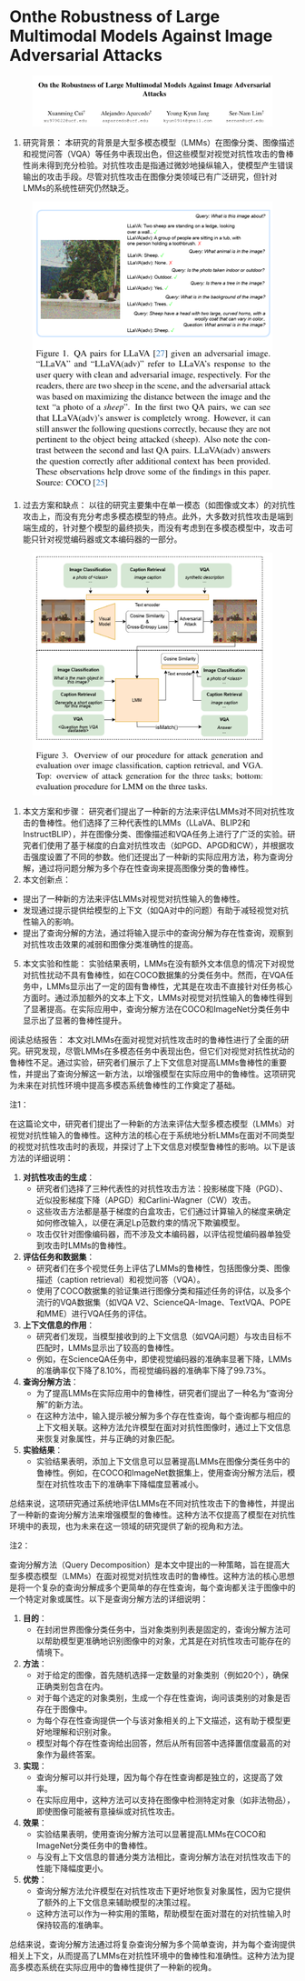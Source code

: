 # Onthe Robustness of Large Multimodal Models Against Image Adversarial  Attacks

<figure><img src=".gitbook/assets/image (27).png" alt=""><figcaption></figcaption></figure>

1. 研究背景： 本研究的背景是大型多模态模型（LMMs）在图像分类、图像描述和视觉问答（VQA）等任务中表现出色，但这些模型对视觉对抗性攻击的鲁棒性尚未得到充分检验。对抗性攻击是指通过微妙地操纵输入，使模型产生错误输出的攻击手段。尽管对抗性攻击在图像分类领域已有广泛研究，但针对LMMs的系统性研究仍然缺乏。

<figure><img src=".gitbook/assets/image (28).png" alt=""><figcaption></figcaption></figure>

1. 过去方案和缺点： 以往的研究主要集中在单一模态（如图像或文本）的对抗性攻击上，而没有充分考虑多模态模型的特点。此外，大多数对抗性攻击是端到端生成的，针对整个模型的最终损失，而没有考虑到在多模态模型中，攻击可能只针对视觉编码器或文本编码器的一部分。

<figure><img src=".gitbook/assets/image (29).png" alt=""><figcaption></figcaption></figure>

1. 本文方案和步骤： 研究者们提出了一种新的方法来评估LMMs对不同对抗性攻击的鲁棒性。他们选择了三种代表性的LMMs（LLaVA、BLIP2和InstructBLIP），并在图像分类、图像描述和VQA任务上进行了广泛的实验。研究者们使用了基于梯度的白盒对抗性攻击（如PGD、APGD和CW），并根据攻击强度设置了不同的参数。他们还提出了一种新的实际应用方法，称为查询分解，通过将问题分解为多个存在性查询来提高图像分类的鲁棒性。
2. 本文创新点：

* 提出了一种新的方法来评估LMMs对视觉对抗性输入的鲁棒性。
* 发现通过提示提供给模型的上下文（如QA对中的问题）有助于减轻视觉对抗性输入的影响。
* 提出了查询分解的方法，通过将输入提示中的查询分解为存在性查询，观察到对抗性攻击效果的减弱和图像分类准确性的提高。

5. 本文实验和性能： 实验结果表明，LMMs在没有额外文本信息的情况下对视觉对抗性扰动不具有鲁棒性，如在COCO数据集的分类任务中。然而，在VQA任务中，LMMs显示出了一定的固有鲁棒性，尤其是在攻击不直接针对任务核心方面时。通过添加额外的文本上下文，LMMs对视觉对抗性输入的鲁棒性得到了显著提高。在实际应用中，查询分解方法在COCO和ImageNet分类任务中显示出了显著的鲁棒性提升。

阅读总结报告： 本文对LMMs在面对视觉对抗性攻击时的鲁棒性进行了全面的研究。研究发现，尽管LMMs在多模态任务中表现出色，但它们对视觉对抗性扰动的鲁棒性不足。通过实验，研究者们展示了上下文信息对提高LMMs鲁棒性的重要性，并提出了查询分解这一新方法，以增强模型在实际应用中的鲁棒性。这项研究为未来在对抗性环境中提高多模态系统鲁棒性的工作奠定了基础。



注1：

在这篇论文中，研究者们提出了一种新的方法来评估大型多模态模型（LMMs）对视觉对抗性输入的鲁棒性。这种方法的核心在于系统地分析LMMs在面对不同类型的视觉对抗性攻击时的表现，并探讨了上下文信息对模型鲁棒性的影响。以下是该方法的详细说明：

1. **对抗性攻击的生成**：
   * 研究者们选择了三种代表性的对抗性攻击方法：投影梯度下降（PGD）、近似投影梯度下降（APGD）和Carlini-Wagner（CW）攻击。
   * 这些攻击方法都是基于梯度的白盒攻击，它们通过计算输入的梯度来确定如何修改输入，以便在满足Lp范数约束的情况下欺骗模型。
   * 攻击仅针对图像编码器，而不涉及文本编码器，以评估视觉编码器单独受到攻击时LMMs的鲁棒性。
2. **评估任务和数据集**：
   * 研究者们在多个视觉任务上评估了LMMs的鲁棒性，包括图像分类、图像描述（caption retrieval）和视觉问答（VQA）。
   * 使用了COCO数据集的验证集进行图像分类和描述任务的评估，以及多个流行的VQA数据集（如VQA V2、ScienceQA-Image、TextVQA、POPE和MME）进行VQA任务的评估。
3. **上下文信息的作用**：
   * 研究者们发现，当模型接收到的上下文信息（如VQA问题）与攻击目标不匹配时，LMMs显示出了较高的鲁棒性。
   * 例如，在ScienceQA任务中，即使视觉编码器的准确率显著下降，LMMs的准确率仅下降了8.10%，而视觉编码器的准确率下降了99.73%。
4. **查询分解方法**：
   * 为了提高LMMs在实际应用中的鲁棒性，研究者们提出了一种名为“查询分解”的新方法。
   * 在这种方法中，输入提示被分解为多个存在性查询，每个查询都与相应的上下文相关联。这种方法允许模型在面对对抗性图像时，通过上下文信息来恢复对象属性，并与正确的对象匹配。
5. **实验结果**：
   * 实验结果表明，添加上下文信息可以显著提高LMMs在图像分类任务中的鲁棒性。例如，在COCO和ImageNet数据集上，使用查询分解方法后，模型在对抗性攻击下的准确率下降幅度显著减小。

总结来说，这项研究通过系统地评估LMMs在不同对抗性攻击下的鲁棒性，并提出了一种新的查询分解方法来增强模型的鲁棒性。这种方法不仅提高了模型在对抗性环境中的表现，也为未来在这一领域的研究提供了新的视角和方法。



注2：

查询分解方法（Query Decomposition）是本文中提出的一种策略，旨在提高大型多模态模型（LMMs）在面对视觉对抗性攻击时的鲁棒性。这种方法的核心思想是将一个复杂的查询分解成多个更简单的存在性查询，每个查询都关注于图像中的一个特定对象或属性。以下是查询分解方法的详细说明：

1. **目的**：
   * 在封闭世界图像分类任务中，当对象类别列表是固定的，查询分解方法可以帮助模型更准确地识别图像中的对象，尤其是在对抗性攻击可能存在的情境下。
2. **方法**：
   * 对于给定的图像，首先随机选择一定数量的对象类别（例如20个），确保正确类别包含在内。
   * 对于每个选定的对象类别，生成一个存在性查询，询问该类别的对象是否存在于图像中。
   * 为每个存在性查询提供一个与该对象相关的上下文描述，这有助于模型更好地理解和识别对象。
   * 模型对每个存在性查询给出回答，然后从所有回答中选择置信度最高的对象作为最终答案。
3. **实现**：
   * 查询分解可以并行处理，因为每个存在性查询都是独立的，这提高了效率。
   * 在实际应用中，这种方法可以支持在图像中检测特定对象（如非法物品），即使图像可能被有意操纵或对抗性攻击。
4. **效果**：
   * 实验结果表明，使用查询分解方法可以显著提高LMMs在COCO和ImageNet分类任务中的鲁棒性。
   * 与没有上下文信息的普通分类方法相比，查询分解方法在对抗性攻击下的性能下降幅度更小。
5. **优势**：
   * 查询分解方法允许模型在对抗性攻击下更好地恢复对象属性，因为它提供了额外的上下文信息来辅助模型的决策过程。
   * 这种方法可以作为一种实用的策略，帮助模型在面对潜在的对抗性输入时保持较高的准确率。

总结来说，查询分解方法通过将复杂查询分解为多个简单查询，并为每个查询提供相关上下文，从而提高了LMMs在对抗性环境中的鲁棒性和准确性。这种方法为提高多模态系统在实际应用中的鲁棒性提供了一种新的视角。
